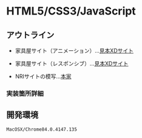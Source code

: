 # HTML5/CSS3/JavaScript

## アウトライン

- 家具屋サイト（アニメーション）...[見本XDサイト](https://xd.adobe.com/view/f4ad8df6-cce4-4626-5dbf-e05322ce4f32-829c/)

- 家具屋サイト（レスポンシブ）...[見本XDサイト](https://xd.adobe.com/view/f4ad8df6-cce4-4626-5dbf-e05322ce4f32-829c/)

- NRIサイトの模写...[本家]()

### 実装箇所詳細

## 開発環境
```
MacOSX/Chrome84.0.4147.135
```

